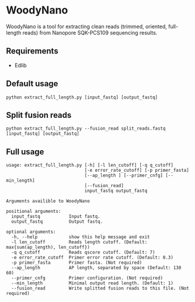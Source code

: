 # WoodyNano

WoodyNano is a tool for extracting clean reads (trimmed, oriented, full-length reads) from Nanopore SQK-PCS109 sequencing results.

## Requirements

* Edlib 

## Default usage

```
python extract_full_length.py [input_fastq] [output_fastq]
```


## Split fusion reads

```
python extract_full_length.py --fusion_read split_reads.fastq [input_fastq] [output_fastq]
```


## Full usage

```
usage: extract_full_length.py [-h] [-l len_cutoff] [-q q_cutoff]
                              [-e error_rate_cutoff] [-p primer_fasta]
                              [--ap_length ] [--primer_cnfg] [--min_length]
                              [--fusion_read]
                              input_fastq output_fastq

Arguments availible to WoodyNano

positional arguments:
  input_fastq           Input fastq.
  output_fastq          Output fastq.

optional arguments:
  -h, --help            show this help message and exit
  -l len_cutoff         Reads length cutoff. (Default: max{sum(ap_length), len_cutoff})
  -q q_cutoff           Reads qscore cutoff. (Default: 7)
  -e error_rate_cutoff  Primer error rate cutoff. (Default: 0.3)
  -p primer_fasta       Primer fasta. (Not required)
  --ap_length           AP length, separated by space (Default: 130 60)
  --primer_cnfg         Primer configuration. (Not required)
  --min_length          Minimal output read length. (Default: 1)
  --fusion_read         Write splitted fusion reads to this file. (Not required)
```

